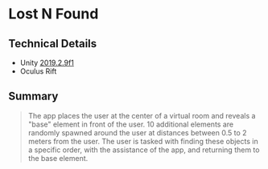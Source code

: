 # Lost N Found

## Technical Details
* Unity [2019.2.9f1](https://unity3d.com/unity/whats-new/2019.2.9) 
* Oculus Rift

## Summary
> The app places the user at the center of a virtual room and reveals a "base" element in front of the user.
>10 additional elements are randomly spawned around the user at distances between 0.5 to 2 meters from the user.
> The user is tasked with finding these objects in a specific order, with the assistance of the app, and returning them to the base element.

